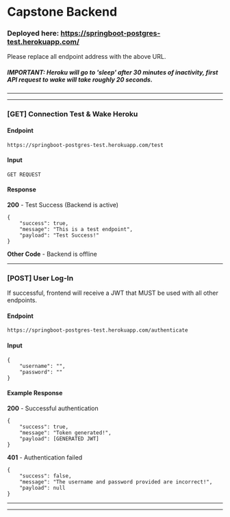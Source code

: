 # Capstone Backend

### Deployed here: https://springboot-postgres-test.herokuapp.com/

Please replace all endpoint address with the above URL.


##### IMPORTANT: Heroku will go to 'sleep' after 30 minutes of inactivity, first API request to wake will take roughly 20 seconds.

---
---

### [GET] Connection Test & Wake Heroku

#### Endpoint
```
https://springboot-postgres-test.herokuapp.com/test
```

#### Input
```
GET REQUEST
```

#### Response

**200** - Test Success (Backend is active)

```
{
    "success": true,
    "message": "This is a test endpoint",
    "payload": "Test Success!"
}
```
**Other Code** - Backend is offline

---

### [POST] User Log-In

If successful, frontend will receive a JWT that MUST be used with all other endpoints.

#### Endpoint
```
https://springboot-postgres-test.herokuapp.com/authenticate
```

#### Input
```
{
    "username": "",
    "password": ""
}
```

#### Example Response

**200** - Successful authentication

```
{
    "success": true,
    "message": "Token generated!",
    "payload": [GENERATED JWT]
}
```
**401** - Authentication failed

```
{
    "success": false,
    "message": "The username and password provided are incorrect!",
    "payload": null
}
```
---
---
